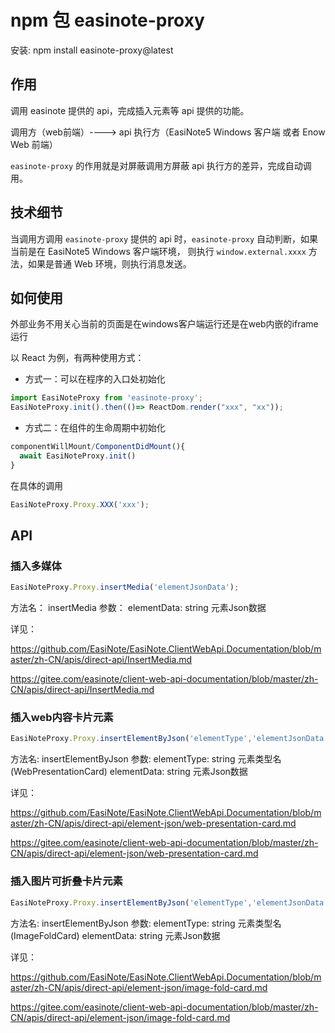 # npm 包 easinote-proxy

安装: npm install easinote-proxy@latest

## 作用

调用 easinote 提供的 api，完成插入元素等 api 提供的功能。

调用方（web前端）----> api 执行方（EasiNote5 Windows 客户端 或者 Enow Web 前端）

`easinote-proxy` 的作用就是对屏蔽调用方屏蔽 api 执行方的差异，完成自动调用。

## 技术细节

当调用方调用 `easinote-proxy` 提供的 api 时，`easinote-proxy` 自动判断，如果当前是在 EasiNote5 Windows 客户端环境，
则执行 `window.external.xxxx` 方法，如果是普通 Web 环境，则执行消息发送。

## 如何使用

外部业务不用关心当前的页面是在windows客户端运行还是在web内嵌的iframe运行

以 React 为例，有两种使用方式：

* 方式一：可以在程序的入口处初始化

```js
import EasiNoteProxy from 'easinote-proxy';
EasiNoteProxy.init().then(()=> ReactDom.render("xxx", "xx"));
```

* 方式二：在组件的生命周期中初始化

```js
componentWillMount/ComponentDidMount(){
  await EasiNoteProxy.init()
}
```

在具体的调用

``` js
EasiNoteProxy.Proxy.XXX('xxx');
```

## API

### 插入多媒体

```js
EasiNoteProxy.Proxy.insertMedia('elementJsonData');
```

方法名：
insertMedia
参数：
elementData: string 元素Json数据

详见：

<https://github.com/EasiNote/EasiNote.ClientWebApi.Documentation/blob/master/zh-CN/apis/direct-api/InsertMedia.md>

<https://gitee.com/easinote/client-web-api-documentation/blob/master/zh-CN/apis/direct-api/InsertMedia.md>

### 插入web内容卡片元素

```js
EasiNoteProxy.Proxy.insertElementByJson('elementType','elementJsonData');
```

方法名:
insertElementByJson
参数:
elementType: string  元素类型名(WebPresentationCard)
elementData: string  元素Json数据

详见：

<https://github.com/EasiNote/EasiNote.ClientWebApi.Documentation/blob/master/zh-CN/apis/direct-api/element-json/web-presentation-card.md>

<https://gitee.com/easinote/client-web-api-documentation/blob/master/zh-CN/apis/direct-api/element-json/web-presentation-card.md>

### 插入图片可折叠卡片元素

```js
EasiNoteProxy.Proxy.insertElementByJson('elementType','elementJsonData');
```

方法名:
insertElementByJson
参数:
elementType: string  元素类型名(ImageFoldCard)
elementData: string  元素Json数据

详见：

<https://github.com/EasiNote/EasiNote.ClientWebApi.Documentation/blob/master/zh-CN/apis/direct-api/element-json/image-fold-card.md>

<https://gitee.com/easinote/client-web-api-documentation/blob/master/zh-CN/apis/direct-api/element-json/image-fold-card.md>
